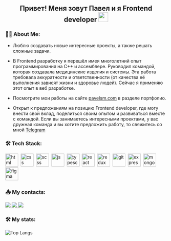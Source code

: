 
<h2 align="center">Привет! Меня зовут Павел и я Frontend developer   <img src="https://media.giphy.com/media/WUlplcMpOCEmTGBtBW/giphy.gif" width="30"></h2>

### 👩‍💻 About Me:

- Люблю создавать новые интересные проекты, а также решать сложные задачи.

- В Frontend разработку я перешёл имея многолетний опыт программирования на С++ и ассемблере. Руководил командой, которая создавала медицинские изделия и системы. Эта работа требовала аккуратности и ответственности (от качества её выполнения зависят жизни и здоровье людей).
 Сейчас я применяю этот опыт в веб разработке.

- Посмотрите мои работы на сайте [pavelsm.com](https://pavelsm.com) в разделе портфолио.

- Открыт к предложениям на позицию Frontend developer, где могу внести свой вклад, поделиться своим опытом и развиваться вместе с командой.
  Если вы занимаетесь интересными проектами, у вас дружная команда и вы хотите предложить работу, то свяжитесь со мной [Telegram](https://t.me/ElvenSky)

### 🛠 Tech Stack:

<img src="https://cdn.jsdelivr.net/gh/devicons/devicon/icons/html5/html5-original.svg" title="html" width="40" height="40"/>&nbsp;
<img src="https://cdn.jsdelivr.net/gh/devicons/devicon/icons/css3/css3-original.svg" title="css" width="40" height="40"/>&nbsp;
<img src="https://cdn.jsdelivr.net/gh/devicons/devicon/icons/sass/sass-original.svg" title="scss" width="40" height="40"/>&nbsp;
<img src="https://cdn.jsdelivr.net/gh/devicons/devicon/icons/javascript/javascript-original.svg" title="js" width="40" height="40"/>&nbsp;
<img src="https://cdn.jsdelivr.net/gh/devicons/devicon/icons/typescript/typescript-original.svg" title="typescript" width="40" height="40"/>&nbsp;
<img src="https://cdn.jsdelivr.net/gh/devicons/devicon/icons/react/react-original.svg" title="react" width="40" height="40"/>&nbsp;
<img src="https://cdn.jsdelivr.net/gh/devicons/devicon/icons/redux/redux-original.svg" title="redux" width="40" height="40"/>&nbsp;
<img src="https://cdn.jsdelivr.net/gh/devicons/devicon/icons/github/github-original.svg" title="git" width="40" height="40"/>&nbsp;
<img src="https://cdn.jsdelivr.net/gh/devicons/devicon/icons/express/express-original.svg" title="express" width="40" height="40"/>&nbsp;
<img src="https://cdn.jsdelivr.net/gh/devicons/devicon/icons/mongodb/mongodb-original.svg" title="mongoDB" width="40" height="40"/>&nbsp;
<img src="https://cdn.jsdelivr.net/gh/devicons/devicon/icons/figma/figma-original.svg" title="figma" width="40" height="40"/>&nbsp;

### 📤 My contacts:

<a href="https://t.me/ElvenSky">
 <img src="https://img.shields.io/badge/Telegram-2CA5E0?&logo=telegram&logoColor=white"/>
</a>
<a href="79168445519@yandex.ru">
 <img src="https://img.shields.io/badge/-mail-blue"/>
</a>
<a href="https://pavelsm.com">
 <img src="https://img.shields.io/badge/-pavelsm.com-blue"/>
</a>

### 🛠 My stats:
![Top Langs](https://github-readme-stats.vercel.app/api/top-langs/?username=anuraghazra&layout=compact)
